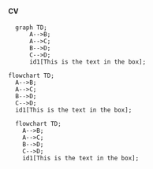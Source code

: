 #### CV


```mermaid
  graph TD;
      A-->B;
      A-->C;
      B-->D;
      C-->D;
      id1[This is the text in the box];
```

```mermaid
flowchart TD;
  A-->B;
  A-->C;
  B-->D;
  C-->D;
  id1[This is the text in the box];
```

```mermaid
  flowchart TD;
    A-->B;
    A-->C;
    B-->D;
    C-->D;
    id1[This is the text in the box];
```




